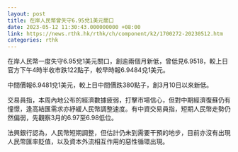 ```yaml
---
layout: post
title: 在岸人民幣曾失守6.95兌1美元關口
date: 2023-05-12 11:30:43.000000000 +08:00
link: https://news.rthk.hk/rthk/ch/component/k2/1700272-20230512.htm
categories: rthk
---
```


在岸人民幣一度失守6.95兌1美元關口，創逾兩個月新低，曾低見6.9518，較上日官方下午4時半收市跌122點子，較早時報6.9484兌1美元。

中間價報6.9481兌1美元，較上日中間價跌380點子，創3月10日以來新低。

交易員指，本周內地公布的經濟數據疲弱，打擊市場信心，但對中期經濟復蘇仍有憧憬，逢高結匯需求亦紓緩人民幣調整速度。有中資交易員指，短期人民幣走勢仍然偏弱，先觀察3月的6.97至6.98低位。

法興銀行認為，人民幣短期調整，但估計仍未到需要干預的地步，目前亦沒有出現人民幣匯率貶值，以及資本外流相互作用的惡性循環出現。
